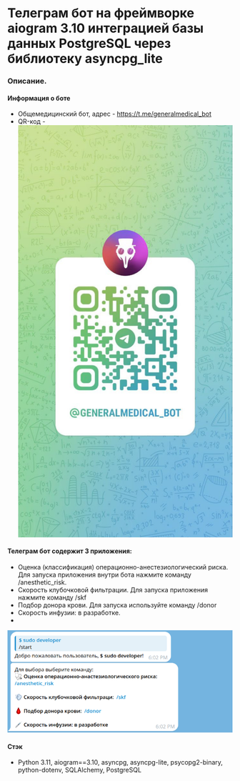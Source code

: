 # Телеграм бот на фреймворке aiogram 3.10  интеграцией базы данных PostgreSQL через библиотеку asyncpg_lite


### Описание.

#### Информация о боте

 - Oбщемедицинский бот, адрес - https://t.me/generalmedical_bot
 - QR-код - ![photo.png](image%2Fphoto.png)

#### Телеграм бот содержит 3 приложения:
 - Оценка (классификация) операционно-анестезиологический риска. Для запуска приложения внутри бота нажмите команду 
   /anesthetic_risk.
 - Cкорость клубочковой фильтрации. Для запуска приложения нажмите команду
   /skf
 - Подбор донора крови. Для запуска используйте команду 
   /donor
 - Скорость инфузии: в разработке.
 - 
![img.png](image%2Fimg.png)


#### Стэк
- Python 3.11, aiogram==3.10, asyncpg, asyncpg-lite, psycopg2-binary, python-dotenv, SQLAlchemy,
  PostgreSQL

